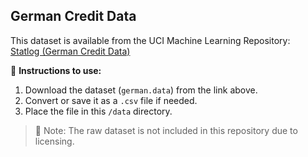 ## German Credit Data

This dataset is available from the UCI Machine Learning Repository:  
[Statlog (German Credit Data)](https://archive.ics.uci.edu/dataset/144/statlog+german+credit+data)

🔽 **Instructions to use:**

1. Download the dataset (`german.data`) from the link above.
2. Convert or save it as a `.csv` file if needed.
3. Place the file in this `/data` directory.

> 📌 Note: The raw dataset is not included in this repository due to licensing.
